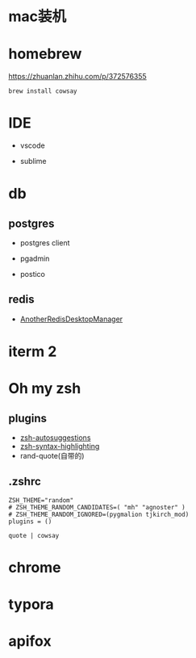 # mac装机 



# homebrew
https://zhuanlan.zhihu.com/p/372576355

```shell
brew install cowsay
```



# IDE

- vscode

- sublime



# db

## postgres

- postgres client

- pgadmin

- postico

## redis

- [AnotherRedisDesktopManager](https://github.com/qishibo/AnotherRedisDesktopManager)



# iterm 2



# Oh my zsh

## plugins

- [zsh-autosuggestions](https://github.com/zsh-users/zsh-autosuggestions/)
- [zsh-syntax-highlighting](https://github.com/zsh-users/zsh-syntax-highlighting)
- rand-quote(自带的)

## .zshrc
```shell
ZSH_THEME="random"
# ZSH_THEME_RANDOM_CANDIDATES=( "mh" "agnoster" )
# ZSH_THEME_RANDOM_IGNORED=(pygmalion tjkirch_mod)
plugins = ()

quote | cowsay
```



# chrome



# typora



# apifox

